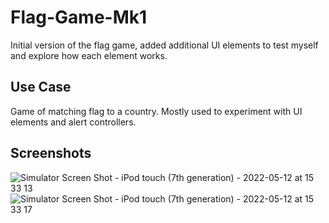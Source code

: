 # Flag-Game-Mk1

Initial version of the flag game, added additional UI elements to test myself and explore how each element works.

## Use Case
Game of matching flag to a country. Mostly used to experiment with UI elements and alert controllers.

## Screenshots

![Simulator Screen Shot - iPod touch (7th generation) - 2022-05-12 at 15 33 13](https://user-images.githubusercontent.com/60122942/168184019-60f4a1fc-e3b6-4458-a808-d0f82da05ecc.png)
![Simulator Screen Shot - iPod touch (7th generation) - 2022-05-12 at 15 33 17](https://user-images.githubusercontent.com/60122942/168184025-2b90e333-1646-45de-b16d-61bae3f3fe23.png)
